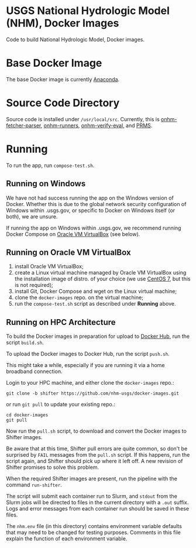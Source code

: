 # USGS National Hydrologic Model (NHM), Docker Images
Code to build National Hydrologic Model, Docker images.

# Base Docker Image
The base Docker image is currently
[Anaconda](https://hub.docker.com/r/continuumio/anaconda3).

# Source Code Directory
Source code is installed under `/usr/local/src`. Currently, this is
[onhm-fetcher-parser](https://github.com/nhm-usgs/onhm-fetcher-parser),
[onhm-runners](https://github.com/nhm-usgs/onhm-runners),
[onhm-verify-eval](https://github.com/nhm-usgs/onhm-verify-eval), and
[PRMS](https://github.com/nhm-usgs/prms).

# Running

To run the app, run `compose-test.sh`.

## Running on Windows

We have not had success running the app on the Windows version of
Docker. Whether this is due to the global network security
configuration of Windows within .usgs.gov, or specific to Docker on
Windows itself (or both), we are unsure.

If running the app on Windows within .usgs.gov, we recommend running
Docker Compose on [Oracle VM VirtualBox](https://www.virtualbox.org/)
(see below).

## Running on Oracle VM VirtualBox

1. install Oracle VM VirtualBox;
2. create a Linux virtual machine managed by Oracle VM VirtualBox
using the installation image of distro. of your choice (we use
[CentOS 7](https://www.centos.org/), but this is not required);
3. install Git, Docker Compose and wget on the Linux virtual machine;
4. clone the `docker-images` repo. on the virtual machine;
5. run the `compose-test.sh` script as described under **Running** above.

## Running on HPC Architecture

To build the Docker images in preparation for upload to
[Docker Hub](https://hub.docker.com/), run the script `build.sh`.

To upload the Docker images to Docker Hub, run the script `push.sh`.

This might take a while, especially if you are running it via a home
broadband connection.

Login to your HPC machine, and either clone the `docker-images` repo.:

```
git clone -b shifter https://github.com/nhm-usgs/docker-images.git
```

or run `git pull` to update your existing repo.:

```
cd docker-images
git pull
```

Now run the `pull.sh` script, to download and convert the Docker
images to Shifter images.

Be aware that at this time, Shifter pull errors are quite common, so
don't be surprised by `FAIL` messages from the `pull.sh` script. If
this happens, run the script again, and Shifter should pick up where
it left off. A new revision of Shifter promises to solve this problem.

When the required Shifter images are present, run the pipeline with
the command `run-shifter`.

The script will submit each container run to Slurm, and `stdout` from
the Slurm jobs will be directed to files in the current directory with
a `.out` suffix. Logs and error messages from each container run
should be saved in these files.

The `nhm.env` file (in this directory) contains environment variable
defaults that may need to be changed for testing purposes. Comments in
this file explain the function of each environment variable.
